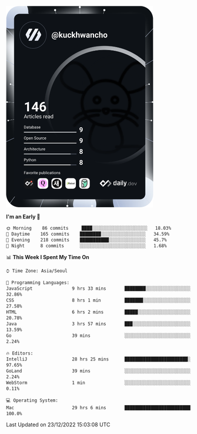 <a href="https://app.daily.dev/kuckhwancho"><img src="https://github.com/kuckjwi0928/kuckjwi0928/blob/master/devcard.svg" width="400" alt="Kuckjwi Devcard"/></a>

<!--START_SECTION:waka-->
**I'm an Early 🐤** 

```text
🌞 Morning    86 commits     ████░░░░░░░░░░░░░░░░░░░░░   18.03% 
🌆 Daytime    165 commits    ████████░░░░░░░░░░░░░░░░░   34.59% 
🌃 Evening    218 commits    ███████████░░░░░░░░░░░░░░   45.7% 
🌙 Night      8 commits      ░░░░░░░░░░░░░░░░░░░░░░░░░   1.68%

```


📊 **This Week I Spent My Time On** 

```text
⌚︎ Time Zone: Asia/Seoul

💬 Programming Languages: 
JavaScript               9 hrs 33 mins       ████████░░░░░░░░░░░░░░░░░   32.86% 
CSS                      8 hrs 1 min         ███████░░░░░░░░░░░░░░░░░░   27.58% 
HTML                     6 hrs 2 mins        █████░░░░░░░░░░░░░░░░░░░░   20.78% 
Java                     3 hrs 57 mins       ███░░░░░░░░░░░░░░░░░░░░░░   13.59% 
Go                       39 mins             ░░░░░░░░░░░░░░░░░░░░░░░░░   2.24%

🔥 Editors: 
IntelliJ                 28 hrs 25 mins      ████████████████████████░   97.65% 
GoLand                   39 mins             ░░░░░░░░░░░░░░░░░░░░░░░░░   2.24% 
WebStorm                 1 min               ░░░░░░░░░░░░░░░░░░░░░░░░░   0.11%

💻 Operating System: 
Mac                      29 hrs 6 mins       █████████████████████████   100.0%

```


 Last Updated on 23/12/2022 15:03:08 UTC
<!--END_SECTION:waka-->
